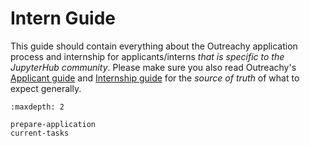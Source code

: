 # Intern Guide

This guide should contain everything about the Outreachy application process and
internship for applicants/interns _that is specific to the JupyterHub community_.
Please make sure you also read Outreachy's
[Applicant guide](https://www.outreachy.org/docs/applicant/)
and [Internship guide](https://www.outreachy.org/docs/internship/)
for the _source of truth_ of what to expect generally.

```{toctree}
:maxdepth: 2

prepare-application
current-tasks
```
